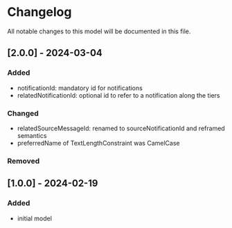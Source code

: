 # Changelog
All notable changes to this model will be documented in this file.

## [2.0.0] - 2024-03-04

### Added

- notificationId: mandatory id for notifications
- relatedNotificationId: optional id to refer to a notification along the tiers

### Changed

- relatedSourceMessageId: renamed to sourceNotificationId and reframed semantics
- preferredName of TextLengthConstraint was CamelCase

### Removed


## [1.0.0] - 2024-02-19
### Added
- initial model
